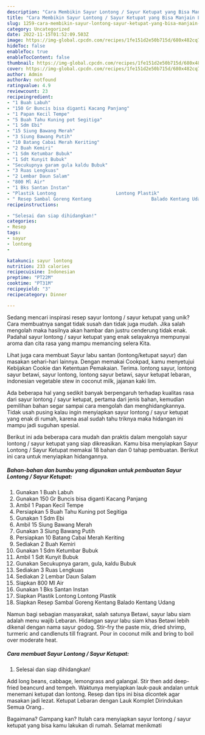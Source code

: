 ```yaml
---
description: "Cara Membikin Sayur Lontong / Sayur Ketupat yang Bisa Manjain Lidah"
title: "Cara Membikin Sayur Lontong / Sayur Ketupat yang Bisa Manjain Lidah"
slug: 1259-cara-membikin-sayur-lontong-sayur-ketupat-yang-bisa-manjain-lidah
category: Uncategorized
date: 2022-11-15T01:52:09.503Z
image: https://img-global.cpcdn.com/recipes/1fe151d2e50b715d/680x482cq70/sayur-lontong-sayur-ketupat-foto-resep-utama.jpg
hideToc: false
enableToc: true
enableTocContent: false
thumbnail: https://img-global.cpcdn.com/recipes/1fe151d2e50b715d/680x482cq70/sayur-lontong-sayur-ketupat-foto-resep-utama.jpg
cover: https://img-global.cpcdn.com/recipes/1fe151d2e50b715d/680x482cq70/sayur-lontong-sayur-ketupat-foto-resep-utama.jpg
author: Admin
authorAv: notfound
ratingvalue: 4.9
reviewcount: 23
recipeingredient:
- "1 Buah Labuh"
- "150 Gr Buncis bisa diganti Kacang Panjang"
- "1 Papan Kecil Tempe"
- "5 Buah Tahu Kuning pot Segitiga"
- "1 Sdm Ebi"
- "15 Siung Bawang Merah"
- "3 Siung Bawang Putih"
- "10 Batang Cabai Merah Keriting"
- "2 Buah Kemiri"
- "1 Sdm Ketumbar Bubuk"
- "1 Sdt Kunyit Bubuk"
- "Secukupnya garam gula kaldu Bubuk"
- "3 Ruas Lengkuas"
- "2 Lembar Daun Salam"
- "800 Ml Air"
- "1 Bks Santan Instan"
- "Plastik Lontong                      Lontong Plastik"
- " Resep Sambal Goreng Kentang                      Balado Kentang Udang"
recipeinstructions:

- "Selesai dan siap dihidangkan!"
categories:
- Resep
tags:
- sayur
- lontong
- 

katakunci: sayur lontong  
nutrition: 233 calories
recipecuisine: Indonesian
preptime: "PT22M"
cooktime: "PT31M"
recipeyield: "3"
recipecategory: Dinner

---
```





Sedang mencari inspirasi resep sayur lontong / sayur ketupat yang unik? Cara membuatnya sangat tidak susah dan tidak juga mudah. Jika salah mengolah maka hasilnya akan hambar dan justru cenderung tidak enak. Padahal sayur lontong / sayur ketupat yang enak selayaknya mempunyai aroma dan cita rasa yang mampu memancing selera Kita.





Lihat juga cara membuat Sayur labu santan (lontong/ketupat sayur) dan masakan sehari-hari lainnya. Dengan memakai Cookpad, kamu menyetujui Kebijakan Cookie dan Ketentuan Pemakaian. Terima. lontong sayur, lontong sayur betawi, sayur lontong, lontong sayur betawi, sayur ketupat lebaran, indonesian vegetable stew in coconut milk, jajanan kaki lim.

Ada beberapa hal yang sedikit banyak berpengaruh terhadap kualitas rasa dari sayur lontong / sayur ketupat, pertama dari jenis bahan, kemudian pemilihan bahan segar sampai cara mengolah dan menghidangkannya. Tidak usah pusing kalau ingin menyiapkan sayur lontong / sayur ketupat yang enak di rumah, karena asal sudah tahu triknya maka hidangan ini mampu jadi suguhan spesial.






Berikut ini ada beberapa cara mudah dan praktis dalam mengolah sayur lontong / sayur ketupat yang siap dikreasikan. Kamu bisa menyiapkan Sayur Lontong / Sayur Ketupat memakai 18 bahan dan 0 tahap pembuatan. Berikut ini cara untuk menyiapkan hidangannya.

<!--inarticleads1-->

##### Bahan-bahan dan bumbu yang digunakan untuk pembuatan Sayur Lontong / Sayur Ketupat:

1. Gunakan 1 Buah Labuh
1. Gunakan 150 Gr Buncis bisa diganti Kacang Panjang
1. Ambil 1 Papan Kecil Tempe
1. Persiapkan 5 Buah Tahu Kuning pot Segitiga
1. Gunakan 1 Sdm Ebi
1. Ambil 15 Siung Bawang Merah
1. Gunakan 3 Siung Bawang Putih
1. Persiapkan 10 Batang Cabai Merah Keriting
1. Sediakan 2 Buah Kemiri
1. Gunakan 1 Sdm Ketumbar Bubuk
1. Ambil 1 Sdt Kunyit Bubuk
1. Gunakan Secukupnya garam, gula, kaldu Bubuk
1. Sediakan 3 Ruas Lengkuas
1. Sediakan 2 Lembar Daun Salam
1. Siapkan 800 Ml Air
1. Gunakan 1 Bks Santan Instan
1. Siapkan Plastik Lontong                      Lontong Plastik
1. Siapkan  Resep Sambal Goreng Kentang                      Balado Kentang Udang


Namun bagi sebagian masyarakat, salah satunya Betawi, sayur labu siam adalah menu wajib Lebaran. Hidangan sayur labu siam khas Betawi lebih dikenal dengan nama sayur godog. Stir-fry the paste mix, dried shrimp, turmeric and candlenuts till fragrant. Pour in coconut milk and bring to boil over moderate heat. 

<!--inarticleads2-->

##### Cara membuat Sayur Lontong / Sayur Ketupat:


1. Selesai dan siap dihidangkan!

Add long beans, cabbage, lemongrass and galangal. Stir then add deep-fried beancurd and tempeh. Waktunya menyiapkan lauk-pauk andalan untuk menemani ketupat dan lontong. Resep dan tips ini bisa dicontek agar masakan jadi lezat. Ketupat Lebaran dengan Lauk Komplet Dirindukan Semua Orang.. 

Bagaimana? Gampang kan? Itulah cara menyiapkan sayur lontong / sayur ketupat yang bisa kamu lakukan di rumah. Selamat menikmati
